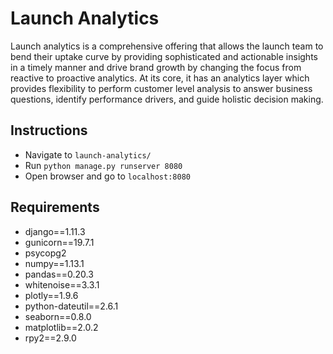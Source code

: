 # Launch Analytics #
Launch analytics is a comprehensive offering that allows the launch team to bend their uptake curve by providing sophisticated and actionable insights in a timely manner and drive brand growth by changing the focus from reactive to proactive analytics.
At its core, it has an analytics layer which provides flexibility to perform customer level analysis to answer business questions, identify performance drivers, and guide holistic decision making.


## Instructions
- Navigate to `launch-analytics/`
- Run `python manage.py runserver 8080`
- Open browser and go to `localhost:8080`

## Requirements
- django==1.11.3
- gunicorn==19.7.1
- psycopg2 
- numpy==1.13.1
- pandas==0.20.3
- whitenoise==3.3.1
- plotly==1.9.6
- python-dateutil==2.6.1
- seaborn==0.8.0
- matplotlib==2.0.2
- rpy2==2.9.0

